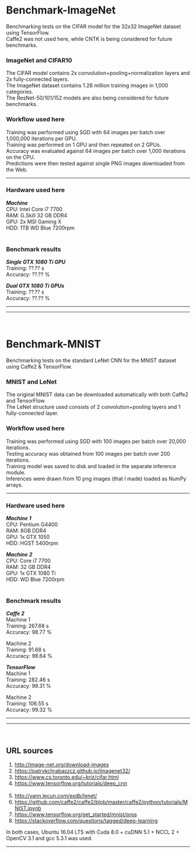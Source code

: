 # Benchmark-ImageNet 
Benchmarking tests on the CIFAR model for the 32x32 ImageNet dataset using TensorFlow. <br /> 
Caffe2 was not used here, while CNTK is being considered for future benchmarks. 

### ImageNet and CIFAR10 
The CIFAR model contains 2x convolution+pooling+normalization layers and 2x fully-connected layers. <br /> 
The ImageNet dataset contains 1.28 million training images in 1,000 categories. <br /> 
The ResNet-50/101/152 models are also being considered for future benchmarks. 

### Workflow used here 
Training was performed using SGD with 64 images per batch over 1,000,000 iterations per GPU. <br /> 
Training was performed on 1 GPU and then repeated on 2 GPUs. <br /> 
Accuracy was evaluated against 64 images per batch over 1,000 iterations on the CPU. <br /> 
Predictions were then tested against single PNG images downloaded from the Web. 
<hr />

### Hardware used here 
___Machine___ <br /> 
CPU: Intel Core i7 7700 <br /> 
RAM: G.Skill 32 GB DDR4 <br /> 
GPU: 2x MSI Gaming X <br /> 
HDD: 1TB WD Blue 7200rpm <br /> 
<br /> 

### Benchmark results 
___Single GTX 1080 Ti GPU___ <br /> 
Training: ??.?? s <br /> 
Accuracy: ??.?? % <br /> 

___Dual GTX 1080 Ti GPUs___ <br /> 
Training: ??.?? s <br /> 
Accuracy: ??.?? % <br /> 
<hr /><hr /><br /> 


# Benchmark-MNIST
Benchmarking tests on the standard LeNet CNN for the MNIST dataset using Caffe2 &amp; TensorFlow. 

### MNIST and LeNet 
The original MNIST data can be downloaded automatically with both Caffe2 and TensorFlow. <br /> 
The LeNet structure used consists of 2 convolution+pooling layers and 1 fully-connected layer. 

### Workflow used here 
Training was performed using SGD with 100 images per batch over 20,000 iterations. <br /> 
Testing accuracy was obtained from 100 images per batch over 200 iterations. <br /> 
Training model was saved to disk and loaded in the separate inference module. <br /> 
Inferences were drawn from 10 png images (that I made) loaded as NumPy arrays. 
<hr />

### Hardware used here 
___Machine 1___ <br /> 
CPU: Pentium G4400 <br /> 
RAM: 8GB DDR4 <br /> 
GPU: 1x GTX 1050 <br /> 
HDD: HGST 5400rpm <br /> 

___Machine 2___ <br /> 
CPU: Core i7 7700 <br /> 
RAM: 32 GB DDR4 <br /> 
GPU: 1x GTX 1080 Ti <br /> 
HDD: WD Blue 7200rpm <br /> 
<br /> 

### Benchmark results 
___Caffe 2___ <br /> 
Machine 1 <br /> 
Training: 267.68 s <br /> 
Accuracy: 98.77 % <br /> 

Machine 2 <br /> 
Training: 91.68 s <br /> 
Accuracy: 98.64 % <br /> 

___TensorFlow___ <br /> 
Machine 1 <br /> 
Training: 282.46 s <br /> 
Accuracy: 99.31 % <br /> 

Machine 2 <br /> 
Training: 106.55 s <br /> 
Accuracy: 99.32 % <br /> 
<hr /><hr /><br/>  

## URL sources 
1. http://image-net.org/download-images <br /> 
2. https://patrykchrabaszcz.github.io/Imagenet32/ <br /> 
3. https://www.cs.toronto.edu/~kriz/cifar.html <br /> 
4. https://www.tensorflow.org/tutorials/deep_cnn <br /> <br /> 
5. http://yann.lecun.com/exdb/lenet/ <br /> 
6. https://github.com/caffe2/caffe2/blob/master/caffe2/python/tutorials/MNIST.ipynb <br /> 
7. https://www.tensorflow.org/get_started/mnist/pros <br /> 
8. https://stackoverflow.com/questions/tagged/deep-learning <br /> 

In both cases, Ubuntu 16.04 LTS with Cuda 8.0 + cuDNN 5.1 + NCCL 2 + OpenCV 3.1 and gcc 5.3.1 was used. 
<hr /> 
